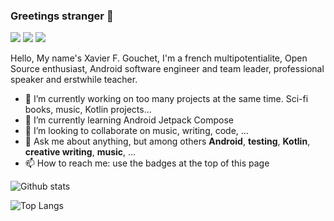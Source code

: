 ### Greetings stranger 👋

[![](https://img.shields.io/badge/linkedin-xgouchet-blue)](https://www.linkedin.com/in/xgouchet/)
[![](https://img.shields.io/badge/twitter-xgouchet-blue)](https://www.twitter.com/xgouchet/)
[![](https://img.shields.io/badge/speakerdeck-xgouchet-blue)](https://speakerdeck.com/xgouchet)

Hello, My name's Xavier F. Gouchet, I'm a french multipotentialite, Open Source enthusiast, Android software engineer and team leader, professional speaker and erstwhile teacher.


- 🔭 I’m currently working on too many projects at the same time. Sci-fi books, music, Kotlin projects…
- 🌱 I’m currently learning Android Jetpack Compose
- 👯 I’m looking to collaborate on music, writing, code, …
- 💬 Ask me about anything, but among others **Android**, **testing**, **Kotlin**, **creative writing**, **music**, … 
- 📫 How to reach me: use the badges at the top of this page

![Github stats](https://github-readme-stats.vercel.app/api?username=xgouchet&show_icons=true&count_private=true&theme=)

![Top Langs](https://github-readme-stats.vercel.app/api/top-langs/?username=xgouchet&hide=javascript,css&layout=compact)
